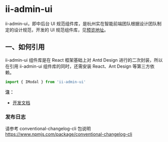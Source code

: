# ii-admin-ui

ii-admin-ui，即中后台 UI 规范组件库，是杭州实在智能前端团队根据设计团队制定的设计规范，开发的 UI 规范组件库，见[预览地址](https://lagrangelabs.github.io/ii-admin-ui/)。

## 一、如何引用

ii-admin-ui 组件库是在 React 框架基础上对 Antd Design 进行的二次封装，所以在引用 ii-admin-ui 组件库的同时，还需安装 React、Ant Design 等第三方依赖。

```JavaScript
import { IModal } from 'ii-admin-ui'
```

**注：**

- [开发文档](https://github.com/LagrangeLabs/ii-admin-ui/blob/master/docs/develop.md)

### 发布日志

请参考 conventional-changelog-cli 包说明
https://www.npmjs.com/package/conventional-changelog-cli
